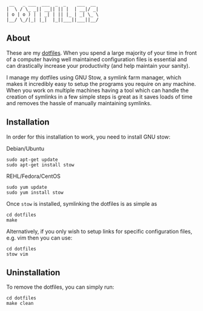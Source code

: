      __   _ ___  ___  _  _    ___  __ 
    |  \ / \_ _|| __|| || |  | __|/ _|
    | o | o ) | | _| | || |_ | _| \_ \
    |__/ \_/|_| |_|  |_||___||___||__/
                                                                               
## About

These are my [dotfiles](http://dotfiles.github.io/). When you spend a large
majority of your time in front of a computer having well maintained 
configuration files is essential and can drastically increase your 
productivity (and help maintain your sanity).

I manage my dotfiles using GNU Stow, a symlink farm manager, which makes it
incredibly easy to setup the programs you require on any machine. When you work
on multiple machines having a tool which can handle the creation of symlinks in
a few simple steps is great as it saves loads of time and removes the hassle of
manually maintaining symlinks.

## Installation

In order for this installation to work, you need to install GNU stow:

Debian/Ubuntu
```
sudo apt-get update
sudo apt-get install stow
```

REHL/Fedora/CentOS
```
sudo yum update
sudo yum install stow
```

Once `stow` is installed, symlinking the dotfiles is as simple as
```
cd dotfiles
make
```

Alternatively, if you only wish to setup links for specific configuration files,
e.g. vim then you can use:
```
cd dotfiles
stow vim
```

## Uninstallation

To remove the dotfiles, you can simply run:

```
cd dotfiles
make clean
```
